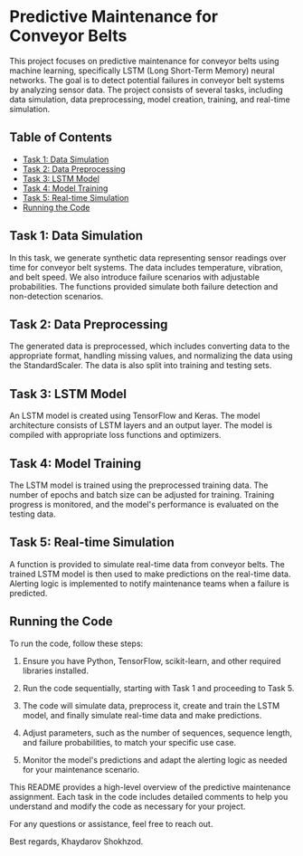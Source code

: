 # Predictive Maintenance for Conveyor Belts

This project focuses on predictive maintenance for conveyor belts using machine learning, specifically LSTM (Long Short-Term Memory) neural networks. The goal is to detect potential failures in conveyor belt systems by analyzing sensor data. The project consists of several tasks, including data simulation, data preprocessing, model creation, training, and real-time simulation.

## Table of Contents
- [Task 1: Data Simulation](#task-1-data-simulation)
- [Task 2: Data Preprocessing](#task-2-data-preprocessing)
- [Task 3: LSTM Model](#task-3-lstm-model)
- [Task 4: Model Training](#task-4-model-training)
- [Task 5: Real-time Simulation](#task-5-real-time-simulation)
- [Running the Code](#running-the-code)

## Task 1: Data Simulation
In this task, we generate synthetic data representing sensor readings over time for conveyor belt systems. The data includes temperature, vibration, and belt speed. We also introduce failure scenarios with adjustable probabilities. The functions provided simulate both failure detection and non-detection scenarios.

## Task 2: Data Preprocessing
The generated data is preprocessed, which includes converting data to the appropriate format, handling missing values, and normalizing the data using the StandardScaler. The data is also split into training and testing sets.

## Task 3: LSTM Model
An LSTM model is created using TensorFlow and Keras. The model architecture consists of LSTM layers and an output layer. The model is compiled with appropriate loss functions and optimizers.

## Task 4: Model Training
The LSTM model is trained using the preprocessed training data. The number of epochs and batch size can be adjusted for training. Training progress is monitored, and the model's performance is evaluated on the testing data.

## Task 5: Real-time Simulation
A function is provided to simulate real-time data from conveyor belts. The trained LSTM model is then used to make predictions on the real-time data. Alerting logic is implemented to notify maintenance teams when a failure is predicted.

## Running the Code
To run the code, follow these steps:

1. Ensure you have Python, TensorFlow, scikit-learn, and other required libraries installed.

2. Run the code sequentially, starting with Task 1 and proceeding to Task 5.

3. The code will simulate data, preprocess it, create and train the LSTM model, and finally simulate real-time data and make predictions.

4. Adjust parameters, such as the number of sequences, sequence length, and failure probabilities, to match your specific use case.

5. Monitor the model's predictions and adapt the alerting logic as needed for your maintenance scenario.

This README provides a high-level overview of the predictive maintenance assignment. Each task in the code includes detailed comments to help you understand and modify the code as necessary for your project.

For any questions or assistance, feel free to reach out.

Best regards,
Khaydarov Shokhzod.
